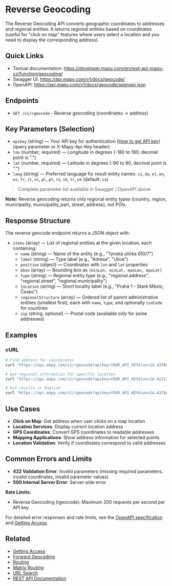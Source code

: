 # Reverse Geocoding

The Reverse Geocoding API converts geographic coordinates to addresses and regional entities. It returns regional entities based on coordinates (useful for "click on map" features where users select a location and you need to display the corresponding address).

## Quick Links

- Textual documentation: https://developer.mapy.com/en/rest-api-mapy-cz/function/geocoding/
- Swagger UI: https://api.mapy.com/v1/docs/geocode/
- OpenAPI: https://api.mapy.com/v1/docs/geocode/openapi.json

## Endpoints

- `GET /v1/rgeocode` - Reverse geocoding (coordinates → address)

## Key Parameters (Selection)

- `apikey` (string) — Your API key for authentication ([How to get API key](getting-access.md)) (query parameter or X-Mapy-Api-Key header)
- `lon` (number, required) — Longitude in degrees (-180 to 180, decimal point is ".")
- `lat` (number, required) — Latitude in degrees (-90 to 90, decimal point is ".")
- `lang` (string) — Preferred language for result entity names: `cs`, `de`, `el`, `en`, `es`, `fr`, `it`, `nl`, `pl`, `pt`, `ru`, `sk`, `tr`, `uk` (default: `cs`)

> Complete parameter list available in Swagger / OpenAPI above.

**Note:** Reverse geocoding returns only regional entity types (country, region, municipality, municipality_part, street, address), not POIs.

## Response Structure

The reverse geocode endpoint returns a JSON object with:

- `items` (array) — List of regional entities at the given location, each containing:
  - `name` (string) — Name of the entity (e.g., "Týnská ulička 610/7")
  - `label` (string) — Type label (e.g., "Adresa", "Ulice")
  - `position` (object) — Coordinates with `lon` and `lat` properties
  - `bbox` (array) — Bounding box as `[minLon, minLat, maxLon, maxLat]`
  - `type` (string) — Regional entity type (e.g., "regional.address", "regional.street", "regional.municipality")
  - `location` (string) — Short locality label (e.g., "Praha 1 - Staré Město, Česko")
  - `regionalStructure` (array) — Ordered list of parent administrative entities (smallest first), each with `name`, `type`, and optionally `isoCode` for countries
  - `zip` (string, optional) — Postal code (available only for some addresses)

## Examples

### cURL

```bash
# Find address for coordinates
curl "https://api.mapy.com/v1/rgeocode?apikey=YOUR_API_KEY&lon=14.4378&lat=50.0755"

# Get regional information for specific location
curl "https://api.mapy.com/v1/rgeocode?apikey=YOUR_API_KEY&lon=14.42212&lat=50.08861"

# Get results in English
curl "https://api.mapy.com/v1/rgeocode?apikey=YOUR_API_KEY&lon=14.4378&lat=50.0755&lang=en"
```

## Use Cases

- **Click on Map**: Get address when user clicks on a map location
- **Location Services**: Display current location address
- **GPS Coordinates**: Convert GPS coordinates to readable addresses
- **Mapping Applications**: Show address information for selected points
- **Location Validation**: Verify if coordinates correspond to valid addresses

## Common Errors and Limits

- **422 Validation Error**: Invalid parameters (missing required parameters, invalid coordinates, invalid parameter values)
- **500 Internal Server Error**: Server-side error

**Rate Limits:**
- Reverse Geocoding (rgeocode): Maximum 200 requests per second per API key

For detailed error responses and rate limits, see the [OpenAPI specification](https://api.mapy.com/v1/docs/geocode/openapi.json) and [Getting Access](getting-access.md).

## Related

- [Getting Access](getting-access.md)
- [Forward Geocoding](forward-geocoding.md)
- [Routing](routing.md)
- [Matrix Routing](matrix-routing.md)
- [URL Search](../url-mapy/search.md)
- [REST API Documentation](README.md)


